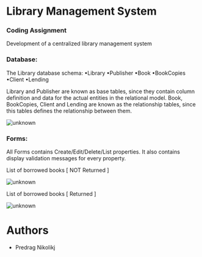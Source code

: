 # Library Management System
### Coding Assignment

Development of a centralized library management system

### Database:
The Library database schema:
    •Library
    •Publisher
    •Book
    •BookCopies
    •Client
    •Lending

Library and Publisher are known as base tables, since they contain column definition and data for the actual entities in the relational model. 
Book, BookCopies, Client and Lending are known as the relationship tables, since this tables defines the relationship between them.

![unknown](https://user-images.githubusercontent.com/47063623/137093046-520e4403-3034-4178-99f2-d21d5a6709c0.png)

     
### Forms:
All Forms contains Create/Edit/Delete/List properties. 
It also contains display validation messages for every property.

List of borrowed books [ NOT Returned ]

![unknown](https://user-images.githubusercontent.com/47063623/137093290-6a1f2137-9b13-41ea-a32b-23a91fea7f54.png)


List of borrowed books [ Returned ]

![unknown](https://user-images.githubusercontent.com/47063623/137093360-55cc47e8-5f52-4c3d-a4e2-0aca2d509e68.png)


# Authors
* Predrag Nikolikj    
